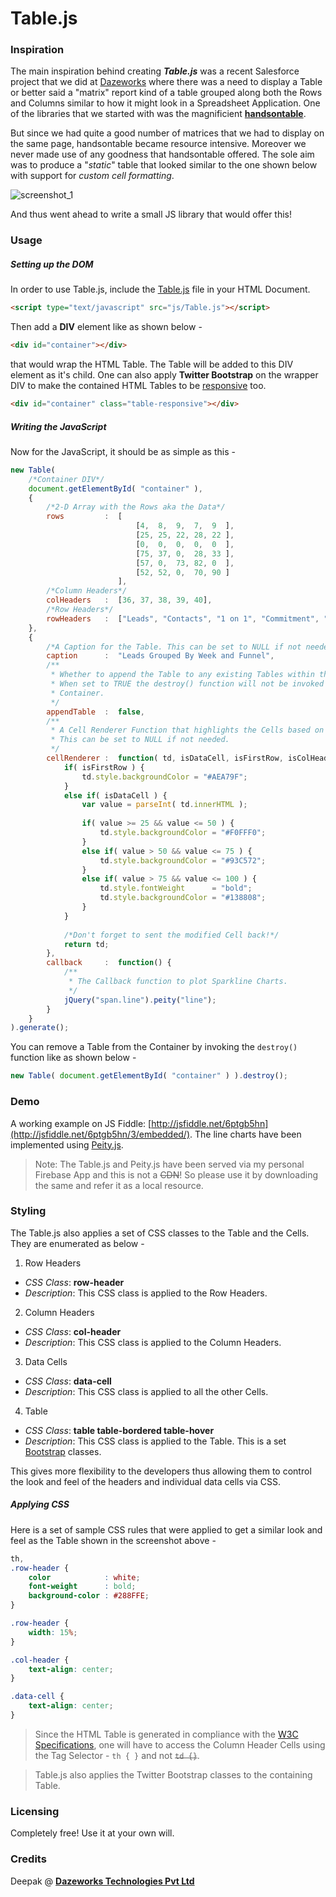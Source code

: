 # Table.js

### Inspiration
The main inspiration behind creating ***Table.js*** was a recent Salesforce project that we did at [Dazeworks](http://dazeworks.com/) where there was a need to display a Table or better said a "matrix" report kind of a table grouped along both the Rows and Columns similar to how it might look in a Spreadsheet Application. One of the libraries that we started with was the magnificient [**handsontable**](http://handsontable.com/). 

But since we had quite a good number of matrices that we had to display on the same page, handsontable became resource intensive. Moreover we never made use of any goodness that handsontable offered. The sole aim was to produce a "*static*" table that looked similar to the one shown below with support for *custom cell formatting*.

![screenshot_1](https://cloud.githubusercontent.com/assets/3683725/12074161/f322e6aa-b16a-11e5-8ae8-1fe95f3d4805.png)

And thus went ahead to write a small JS library that would offer this!

### Usage

##### Setting up the DOM
In order to use Table.js, include the [Table.js](https://github.com/Deepak-K-Anand/Table.js/blob/master/src/Table.js) file in your HTML Document.

```html
<script type="text/javascript" src="js/Table.js"></script>
```

Then add a **DIV** element like as shown below - 
```html
<div id="container"></div>
```
that would wrap the HTML Table. The Table will be added to this DIV element as it's child. One can also apply **Twitter Bootstrap** on the wrapper DIV to make the contained HTML Tables to be [responsive](http://getbootstrap.com/css/#tables-responsive) too.
```html
<div id="container" class="table-responsive"></div>
```
##### Writing the JavaScript
Now for the JavaScript, it should be as simple as this - 
```javascript
new Table(
    /*Container DIV*/
    document.getElementById( "container" ),
    {
        /*2-D Array with the Rows aka the Data*/
        rows         :  [
                            [4,  8,  9,  7,  9  ],
                            [25, 25, 22, 28, 22 ],
                            [0,  0,  0,  0,  0  ],
                            [75, 37, 0,  28, 33 ],
                            [57, 0,  73, 82, 0  ],
                            [52, 52, 0,  70, 90 ]
                        ],
        /*Column Headers*/
        colHeaders   :  [36, 37, 38, 39, 40],
        /*Row Headers*/
        rowHeaders   :  ["Leads", "Contacts", "1 on 1", "Commitment", "Launch", "Handoff"]
    },
    {
        /*A Caption for the Table. This can be set to NULL if not needed.*/
        caption      :  "Leads Grouped By Week and Funnel",
        /**
         * Whether to append the Table to any existing Tables within the Container. 
         * When set to TRUE the destroy() function will not be invoked on the
         * Container.
         */
        appendTable  :  false,
        /**
         * A Cell Renderer Function that highlights the Cells based on it's content. 
         * This can be set to NULL if not needed.
         */
        cellRenderer :  function( td, isDataCell, isFirstRow, isColHeader, isRowHeader ) {
            if( isFirstRow ) {
                td.style.backgroundColor = "#AEA79F";
            }
            else if( isDataCell ) {
                var value = parseInt( td.innerHTML );
    
                if( value >= 25 && value <= 50 ) {
                    td.style.backgroundColor = "#F0FFF0";
                }
                else if( value > 50 && value <= 75 ) {
                    td.style.backgroundColor = "#93C572";
                }
                else if( value > 75 && value <= 100 ) {
                    td.style.fontWeight      = "bold";
                    td.style.backgroundColor = "#138808";
                }
            }
    
            /*Don't forget to sent the modified Cell back!*/
            return td;
        },
        callback     :  function() {
            /**
             * The Callback function to plot Sparkline Charts.
             */
            jQuery("span.line").peity("line");
        }
    }
).generate();
```

You can remove a Table from the Container by invoking the `destroy()` function like as shown below - 
```javascript
new Table( document.getElementById( "container" ) ).destroy();
```

### Demo
A working example on JS Fiddle: [http://jsfiddle.net/6ptgb5hn](http://jsfiddle.net/6ptgb5hn/3/embedded/). The line charts have been implemented using [Peity.js](http://benpickles.github.io/peity/).

> Note: The Table.js and Peity.js have been served via my personal Firebase App and this is not a <strike>CDN</strike>! So please use it by downloading the same and refer it as a local resource.

### Styling
The Table.js also applies a set of CSS classes to the Table and the Cells. They are enumerated as below - 

1. Row Headers
 * *CSS Class*: **row-header**
 * *Description*: This CSS class is applied to the Row Headers.
2. Column Headers
 * *CSS Class*: **col-header**
 * *Description*: This CSS class is applied to the Column Headers.
3. Data Cells
 * *CSS Class*: **data-cell**
 * *Description*: This CSS class is applied to all the other Cells.
4. Table
 * *CSS Class*: **table table-bordered table-hover**
 * *Description*: This CSS class is applied to the Table. This is a set [Bootstrap](http://getbootstrap.com/css/#tables-bordered) classes.

This gives more flexibility to the developers thus allowing them to control the look and feel of the headers and individual data cells via CSS.

##### Applying CSS
Here is a set of sample CSS rules that were applied to get a similar look and feel as the Table shown in the screenshot above - 
```css
th,
.row-header {
    color            : white;
    font-weight      : bold;
    background-color : #288FFE;
}

.row-header {
    width: 15%;
}

.col-header {
    text-align: center;
}

.data-cell {
    text-align: center;
}
```
> Since the HTML Table is generated in compliance with the [W3C Specifications](http://www.w3.org/TR/html401/struct/tables.html), one will have to access the Column Header Cells using the Tag Selector - `th { }` and not ~~`td {}`~~.

> Table.js also applies the Twitter Bootstrap classes to the containing Table.

### Licensing
Completely free! Use it at your own will.

### Credits
Deepak @ [**Dazeworks Technologies Pvt Ltd**](http://dazeworks.com/)
